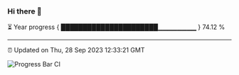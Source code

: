 ### Hi there 👋

⏳ Year progress { ██████████████████████▁▁▁▁▁▁▁▁ } 74.12 %

---

⏰ Updated on Thu, 28 Sep 2023 12:33:21 GMT

![Progress Bar CI](https://github.com/ZhaoGui/ZhaoGui/workflows/Progress%20Bar%20CI/badge.svg)
